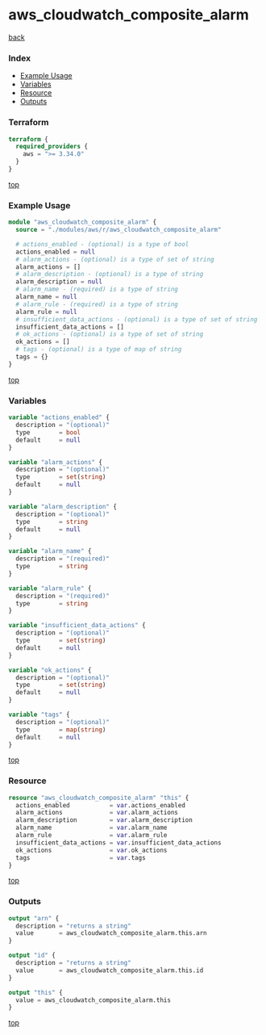 # aws_cloudwatch_composite_alarm

[back](../aws.md)

### Index

- [Example Usage](#example-usage)
- [Variables](#variables)
- [Resource](#resource)
- [Outputs](#outputs)

### Terraform

```terraform
terraform {
  required_providers {
    aws = ">= 3.34.0"
  }
}
```

[top](#index)

### Example Usage

```terraform
module "aws_cloudwatch_composite_alarm" {
  source = "./modules/aws/r/aws_cloudwatch_composite_alarm"

  # actions_enabled - (optional) is a type of bool
  actions_enabled = null
  # alarm_actions - (optional) is a type of set of string
  alarm_actions = []
  # alarm_description - (optional) is a type of string
  alarm_description = null
  # alarm_name - (required) is a type of string
  alarm_name = null
  # alarm_rule - (required) is a type of string
  alarm_rule = null
  # insufficient_data_actions - (optional) is a type of set of string
  insufficient_data_actions = []
  # ok_actions - (optional) is a type of set of string
  ok_actions = []
  # tags - (optional) is a type of map of string
  tags = {}
}
```

[top](#index)

### Variables

```terraform
variable "actions_enabled" {
  description = "(optional)"
  type        = bool
  default     = null
}

variable "alarm_actions" {
  description = "(optional)"
  type        = set(string)
  default     = null
}

variable "alarm_description" {
  description = "(optional)"
  type        = string
  default     = null
}

variable "alarm_name" {
  description = "(required)"
  type        = string
}

variable "alarm_rule" {
  description = "(required)"
  type        = string
}

variable "insufficient_data_actions" {
  description = "(optional)"
  type        = set(string)
  default     = null
}

variable "ok_actions" {
  description = "(optional)"
  type        = set(string)
  default     = null
}

variable "tags" {
  description = "(optional)"
  type        = map(string)
  default     = null
}
```

[top](#index)

### Resource

```terraform
resource "aws_cloudwatch_composite_alarm" "this" {
  actions_enabled           = var.actions_enabled
  alarm_actions             = var.alarm_actions
  alarm_description         = var.alarm_description
  alarm_name                = var.alarm_name
  alarm_rule                = var.alarm_rule
  insufficient_data_actions = var.insufficient_data_actions
  ok_actions                = var.ok_actions
  tags                      = var.tags
}
```

[top](#index)

### Outputs

```terraform
output "arn" {
  description = "returns a string"
  value       = aws_cloudwatch_composite_alarm.this.arn
}

output "id" {
  description = "returns a string"
  value       = aws_cloudwatch_composite_alarm.this.id
}

output "this" {
  value = aws_cloudwatch_composite_alarm.this
}
```

[top](#index)